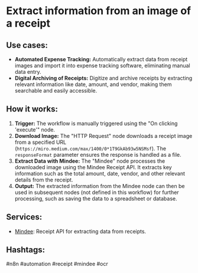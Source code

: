 # Extract information from an image of a receipt

## Use cases:

*   **Automated Expense Tracking:** Automatically extract data from receipt images and import it into expense tracking software, eliminating manual data entry.
*   **Digital Archiving of Receipts:** Digitize and archive receipts by extracting relevant information like date, amount, and vendor, making them searchable and easily accessible.

## How it works:

1.  **Trigger:** The workflow is manually triggered using the "On clicking 'execute'" node.
2.  **Download Image:** The "HTTP Request" node downloads a receipt image from a specified URL (`https://miro.medium.com/max/1400/0*1T9GkAb93w5NSMsf`). The `responseFormat` parameter ensures the response is handled as a file.
3.  **Extract Data with Mindee:** The "Mindee" node processes the downloaded image using the Mindee Receipt API. It extracts key information such as the total amount, date, vendor, and other relevant details from the receipt.
4.  **Output:** The extracted information from the Mindee node can then be used in subsequent nodes (not defined in this workflow) for further processing, such as saving the data to a spreadsheet or database.

## Services:

*   [Mindee](https://www.mindee.com/): Receipt API for extracting data from receipts.

## Hashtags:

#n8n #automation #receipt #mindee #ocr
